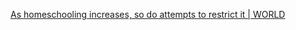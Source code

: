 
[As homeschooling increases, so do attempts to restrict it | WORLD](https://wng.org/roundups/as-homeschooling-increases-so-do-attempts-to-restrict-it-1744319667)
